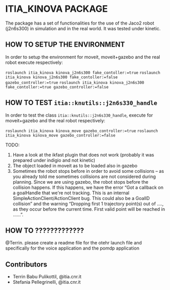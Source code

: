 # ITIA_KINOVA PACKAGE
The package has a set of functionalities for the use of the Jaco2 robot (j2n6s300) in simulation and in the real world.
It was tested under kinetic.

## HOW TO SETUP THE ENVIRONMENT
In order to setup the environment for moveit, moveit+gazebo and the real robot execute respectively:

```roslaunch itia_kinova kinova_j2n6s300 fake_contoller:=true```
```roslaunch itia_kinova kinova_j2n6s300 fake_contoller:=false gazebo_controller:=true```
```roslaunch itia_kinova kinova_j2n6s300 fake_contoller:=true gazebo_controller:=false```

## HOW TO TEST `itia::knutils::j2n6s330_handle`
In order to test the class `itia::knutils::j2n6s330_handle`, execute for moveit+gazebo and the real robot respectively:

```roslaunch itia_kinova kinova_move gazebo_controller:=true```
```roslaunch itia_kinova kinova_move gazebo_controller:=false```

TODO:

1. Have a look at the ikfast plugin that does not work (probably it was prepared under indigio and not kinetic)
2. The object loaded in moveit as to be loaded also in gazebo 
3. Sometimes the robot stops before in order to avoid some collisions – as you already told me sometimes collisions are not considered during planning. Since we are using gazebo, the robot stops before the collision happens. If this happens, we have the error “Got a callback on a goalHandle that we're not tracking.  This is an internal SimpleActionClient/ActionClient bug. This could also be a GoalID collision” and the warning “Dropping first 1 trajectory point(s) out of …., as they occur before the current time. First valid point will be reached in …...”. 

## HOW TO ?????????????
@Terrin. please create a readme file for the otehr launch file and specifically for the voice application and the pomdp application


## Contributors

 - Terrin Babu Pulikottil, @itia.cnr.it
 - Stefania Pellegrinelli, @itia.cnr.it
